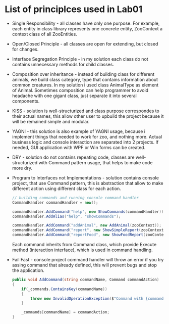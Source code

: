 # List of principlces used in Lab01

- Single Responsibility - all classes have only one purpose.
For example, each entity in class library represents one concrete entity,
ZooContext a context class of all ZooEntities.

- Open/Closed Principle - all classes are open for extending, but closed for changes.

- Interface Segregation Principle - in my solution each class do not contains
unnecessary methods for child classes.

- Composition over inheritance - instead of building class for different animals, 
we build class category, type that contains information about common
creatures. In my solution i used class AnimalType as element of Animal.
Sometimes composition can help programmer to avoid headache with one gigant
class, just separate it into several components.

- KISS - solution is well-structurized and class purpose correspondes 
to their actual names, this allow other user to upbuild the project because
it will be remained simple and modular. 

- YAGNI - this solution is also example of YAGNI usage,
because i implement things that needed to work for zoo, and nothing more.
Actual business logic and console interaction are separated into 2 projects.
If needed, GUI application with WPF or Win forms can be created.

- DRY - solution do not contains repeating code, classes are well-structurized with Command pattern usage, that helps to make code more dry.

- Program to Interfaces not Implementations - solution contains console project, that use Command pattern,
this is abstraction that allow to make different action using 
different class for each action.
	``` cs
	// building commands and running console command handler
	CommandHandler commandHandler = new();

	commandHandler.AddCommand("help", new ShowCommands(commandHandler));
	commandHandler.AddAlias("help", "showCommands");

	commandHandler.AddCommand("addAnimal", new AddAnimal(zooContext));
	commandHandler.AddCommand("report", new ShowSimpleReport(zooContext));
	commandHandler.AddCommand("reportFood", new ShowFoodReport(zooContext));
	```

	Each command inherits from Command class, which provide Execute method (interaction interface), which is used in command handling.


- Fail Fast - console project command handler will throw an error if you try assing command that already defined, this will prevent bugs and stop the application.

	``` cs
	public void AddCommand(string commandName, Command commandAction)
	{
		if(_commands.ContainsKey(commandName))
		{
			throw new InvalidOperationException($"Command with {commandName} name is created already.");
		}

		_commands[commandName] = commandAction;
	}
	```

